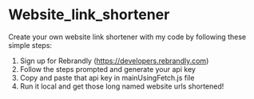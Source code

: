 # Website_link_shortener

Create your own website link shortener with my code by following these simple steps:
1) Sign up for Rebrandly (https://developers.rebrandly.com)
2) Follow the steps prompted and generate your api key
3) Copy and paste that api key in mainUsingFetch.js file
4) Run it local and get those long named website urls shortened!
